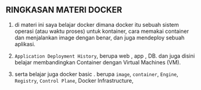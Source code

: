 RINGKASAN MATERI DOCKER
------------------------


1. di materi ini saya belajar docker dimana docker itu sebuah sistem operasi (atau waktu proses) untuk kontainer, cara memakai container dan menjalankan image dengan benar, dan juga mendeploy sebuah aplikasi.

2. `Application Deployment History`, berupa web , app , DB. dan juga disini belajar membandingkan Container dengan Virtual Machines (VM). 

3. serta belajar juga docker basic . berupa `image`, `container`, `Engine`, `Registry`, `Control Plane`, Docker Infrastructure, 